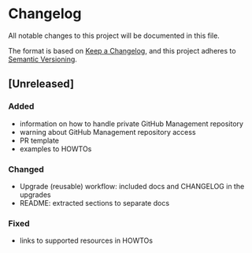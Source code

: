 # Changelog
All notable changes to this project will be documented in this file.

The format is based on [Keep a Changelog](https://keepachangelog.com/en/1.0.0/),
and this project adheres to [Semantic Versioning](https://semver.org/spec/v2.0.0.html).

## [Unreleased]
### Added
- information on how to handle private GitHub Management repository
- warning about GitHub Management repository access
- PR template
- examples to HOWTOs

### Changed
- Upgrade (reusable) workflow: included docs and CHANGELOG in the upgrades
- README: extracted sections to separate docs

### Fixed
- links to supported resources in HOWTOs
